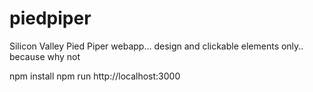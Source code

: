 # piedpiper
Silicon Valley Pied Piper webapp... design and clickable elements only.. because why not

npm install
npm run
http://localhost:3000
